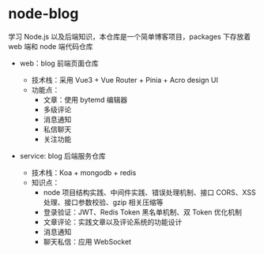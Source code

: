 # node-blog

学习 Node.js 以及后端知识，本仓库是一个简单博客项目，packages 下存放着 web 端和 node 端代码仓库

- web：blog 前端页面仓库

  - 技术栈：采用 Vue3 + Vue Router + Pinia + Acro design UI
  - 功能点：
    - 文章：使用 bytemd 编辑器
    - 多级评论
    - 消息通知
    - 私信聊天
    - 关注功能

- service: blog 后端服务仓库
  - 技术栈：Koa + mongodb + redis
  - 知识点：
    - node 项目结构实践、中间件实践、错误处理机制、接口 CORS、XSS 处理、接口参数校验、gzip 相关压缩等
    - 登录验证：JWT、Redis Token 黑名单机制、双 Token 优化机制
    - 文章评论：实践文章以及评论系统的功能设计
    - 消息通知
    - 聊天私信：应用 WebSocket
